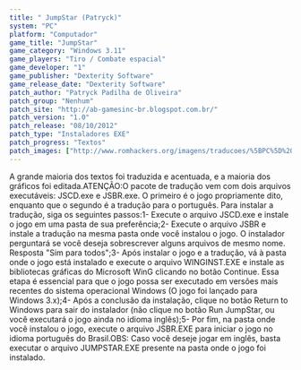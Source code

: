 ```yaml
---
title: " JumpStar (Patryck)"
system: "PC"
platform: "Computador"
game_title: "JumpStar"
game_category: "Windows 3.11"
game_players: "Tiro / Combate espacial"
game_developer: "1"
game_publisher: "Dexterity Software"
game_release_date: "Dexterity Software"
patch_author: "Patryck Padilha de Oliveira"
patch_group: "Nenhum"
patch_site: "http://ab-gamesinc-br.blogspot.com.br/"
patch_version: "1.0"
patch_release: "08/10/2012"
patch_type: "Instaladores EXE"
patch_progress: "Textos"
patch_images: ["http://www.romhackers.org/imagens/traducoes/%5BPC%5D%20JumpStar%20-%20Patryck%20-%201.jpg","http://www.romhackers.org/imagens/traducoes/%5BPC%5D%20JumpStar%20-%20Patryck%20-%202.jpg","http://www.romhackers.org/imagens/traducoes/%5BPC%5D%20JumpStar%20-%20Patryck%20-%203.jpg"]
---
```

A grande maioria dos textos foi traduzida e acentuada, e a maioria dos gráficos foi editada.ATENÇÃO:O pacote de tradução vem com dois arquivos executáveis: JSCD.exe e JSBR.exe. O primeiro é o jogo propriamente dito, enquanto que o segundo é a tradução para o português. Para instalar a tradução, siga os seguintes passos:1- Execute o arquivo JSCD.exe e instale o jogo em uma pasta de sua preferência;2- Execute o arquivo JSBR e instale a tradução na mesma pasta onde você instalou o jogo. O instalador perguntará se você deseja sobrescrever alguns arquivos de mesmo nome. Resposta "Sim para todos";3- Após instalar o jogo e a tradução, vá à pasta onde o jogo está instalado e execute o arquivo WINGINST.EXE e instale as bibliotecas gráficas do Microsoft WinG clicando no botão Continue. Essa etapa é essencial para que o jogo possa ser executado em versões mais recentes do sistema operacional Windows (O jogo foi lançado para Windows 3.x);4- Após a conclusão da instalação, clique no botão Return to Windows para sair do instalador (não clique no botão Run JumpStar, ou você executará o jogo ainda no idioma inglês);5- Por fim, na pasta onde você instalou o jogo, execute o arquivo JSBR.EXE para iniciar o jogo no idioma português do Brasil.OBS: Caso você deseje jogar em inglês, basta executar o arquivo JUMPSTAR.EXE presente na pasta onde o jogo foi instalado.